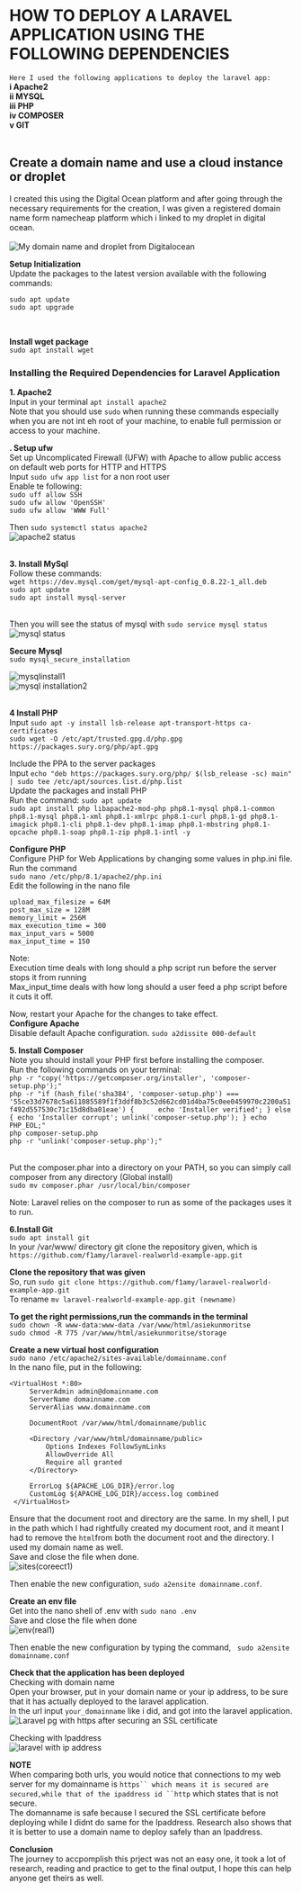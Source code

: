 
# HOW TO DEPLOY A LARAVEL APPLICATION USING THE FOLLOWING DEPENDENCIES  <br>
```Here I used the following applications to deploy the laravel app:``` <br>
**i   Apache2** <br>
**ii  MYSQL** <br>
**iii PHP** <br>
**iv  COMPOSER** <br>
**v   GIT** <br>
<br>

## Create a domain name and use a cloud instance or droplet <br>
I created this using the Digital Ocean platform and after going through the necessary requirements for the creation, I was given a registered domain name form namecheap platform which i linked to my droplet in digital ocean. <br><br>
![My domain name and droplet from Digitalocean](https://user-images.githubusercontent.com/108562214/197428690-95321bc1-de09-4819-b946-672df9905a98.PNG)
<br>

**Setup Initialization**<br>
Update the packages to the latest version available with the following commands:<br>
```
sudo apt update
sudo apt upgrade

```
<br>

**Install wget package**<br>
```sudo apt install wget```

### Installing the Required Dependencies for Laravel Application <br>
**1. Apache2** <br>
Input in your terminal ```apt install apache2``` <br>
Note that you should use ```sudo``` when running these commands especially when you are not int eh root of your machine, to enable full permission or access to your machine. <br>

**. Setup ufw** <br>
Set up Uncomplicated Firewall (UFW) with Apache to allow public access on default web ports for HTTP and HTTPS<br>
Input ```sudo ufw app list``` for a non root user <br>
Enable te following:<br>
```sudo uff allow SSH``` <br>
```sudo ufw allow 'OpenSSH'``` <br>
```sudo ufw allow 'WWW Full'``` <br>

Then ```sudo systemctl status apache2``` <br>
![apache2 status](https://user-images.githubusercontent.com/108562214/197430072-89ec9f72-0a85-494b-a650-38c93103c6e8.PNG) <br><br>

**3. Install MySql** <br>
Follow these commands: <br>
```wget https://dev.mysql.com/get/mysql-apt-config_0.8.22-1_all.deb``` <br>
```sudo apt update``` <br>
```sudo apt install mysql-server``` <br><br>

Then you will see the status of mysql with ```sudo service mysql status```<br>
![mysql status](https://user-images.githubusercontent.com/108562214/197430382-7bb227ba-d960-49e3-b384-0423d5a7aedb.PNG)

**Secure Mysql** <br>
```sudo mysql_secure_installation``` <br>

![mysqlinstall1](https://user-images.githubusercontent.com/108562214/197870127-72f151ad-6907-4557-a8ba-936877abe370.PNG)<br>
![mysql installation2](https://user-images.githubusercontent.com/108562214/197869571-88f13707-963f-4f12-a979-5ac65a93ce84.PNG)<br> <br>



**4 Install PHP** <br>
Input ```sudo apt -y install lsb-release apt-transport-https ca-certificates``` <br>
```sudo wget -O /etc/apt/trusted.gpg.d/php.gpg https://packages.sury.org/php/apt.gpg``` <br>
 
Include the PPA to the server packages <br>
Input ```echo "deb https://packages.sury.org/php/ $(lsb_release -sc) main" | sudo tee /etc/apt/sources.list.d/php.list```<br>
Update the packages and install PHP  <br>
Run the command:
```sudo apt update``` <br>
```sudo apt install php libapache2-mod-php php8.1-mysql php8.1-common php8.1-mysql php8.1-xml php8.1-xmlrpc php8.1-curl php8.1-gd php8.1-imagick php8.1-cli php8.1-dev php8.1-imap php8.1-mbstring php8.1-opcache php8.1-soap php8.1-zip php8.1-intl -y``` <br>

**Configure PHP** <br>
Configure PHP for Web Applications by changing some values in php.ini file. <br>
Run the command<br>
```sudo nano /etc/php/8.1/apache2/php.ini``` <br>
Edit the following in the nano file<br>

```
upload_max_filesize = 64M 
post_max_size = 128M 
memory_limit = 256M 
max_execution_time = 300 
max_input_vars = 5000 
max_input_time = 150

```
Note:<br>
Execution time deals with long should a php script run before the server stops it from running <br>
Max_input_time deals with how long should a user feed a php script before it cuts it off. <br>

Now, restart your Apache for the changes to take effect.<br>
**Configure Apache** <br>
Disable default Apache configuration.
```sudo a2dissite 000-default``` <br>

**5. Install Composer** <br>
Note you should install your PHP first before installing the composer.<br>
Run the following commands on your terminal:<br>
```php -r "copy('https://getcomposer.org/installer', 'composer-setup.php');"``` <br>
```php -r "if (hash_file('sha384', 'composer-setup.php') === '55ce33d7678c5a611085589f1f3ddf8b3c52d662cd01d4ba75c0ee0459970c2200a51f492d557530c71c15d8dba01eae') {      echo 'Installer verified'; } else { echo 'Installer corrupt'; unlink('composer-setup.php'); } echo PHP_EOL;"``` <br>
```php composer-setup.php``` <br>
```php -r "unlink('composer-setup.php');"``` <br><br>

Put the composer.phar into a directory on your PATH, so you can simply call composer from any directory (Global install)<br>
```sudo mv composer.phar /usr/local/bin/composer```<br>

Note: Laravel relies on the composer to run as some of the packages uses it to run.<br>

**6.Install Git** <br>
```sudo apt install git ```<br>
In your /var/www/ directory git clone the repository given, which is ```https://github.com/f1amy/laravel-realworld-example-app.git``` <br>

**Clone the repository that was given** <br>
So, run ```sudo git clone https://github.com/f1amy/laravel-realworld-example-app.git``` <br>
To rename ```mv laravel-realworld-example-app.git (newname)``` <br>

**To get the right permissions,run the commands in the terminal** <br>
```sudo chown -R www-data:www-data /var/www/html/asiekunmoritse``` <br>
```sudo chmod -R 775 /var/www/html/asiekunmoritse/storage``` <br>

**Create a new virtual host configuration** <br>
```sudo nano /etc/apache2/sites-available/domainname.conf``` <br>
In the nano file, put in the following: <br>
```
<VirtualHost *:80>
     ServerAdmin admin@domainname.com
     ServerName domainname.com
     ServerAlias www.domainname.com

     DocumentRoot /var/www/html/domainname/public

     <Directory /var/www/html/domainname/public>
         Options Indexes FollowSymLinks
         AllowOverride All
         Require all granted
     </Directory>

     ErrorLog ${APACHE_LOG_DIR}/error.log 
     CustomLog ${APACHE_LOG_DIR}/access.log combined 
 </VirtualHost>

```
Ensure that the document root and directory are the same. In my shell, I put in the path which I had rightfully created my document 
root, and it meant I had to remove the ```html```from both the document root and the directory. I used my domain name as well.<br>
Save and close the file when done.<br>
![sites(coreect1)](https://user-images.githubusercontent.com/108562214/197877886-4141da15-43ae-4498-ab1b-7ad4451be28e.PNG) <br>

Then enable the new configuration, ```sudo a2ensite domainname.conf```. <br>

**Create an env file**<br>
Get into the nano shell of .env with ```sudo nano .env``` <br>
Save and close the file when done<br>
![env(real1)](https://user-images.githubusercontent.com/108562214/197868982-99e7bcda-b670-469a-9202-27cd34de620a.PNG)<br>

Then enable the new configuration by typing the command, ``` sudo a2ensite domainname.conf``` <br>

**Check that the application has been deployed**<br>
Checking with domain name<br>
Open your browser, put in your domain name or your ip address, to be sure that it has actually deployed to the laravel application.<br>
In the url input ```your_domainname``` like i did, and got into the laravel application.<br>
![Laravel pg with https after securing an SSL certificate](https://user-images.githubusercontent.com/108562214/197883757-3efcab96-57da-4679-b4f1-1e96555c80d4.PNG)<br>

Checking with Ipaddress<br>
![laravel with ip address](https://user-images.githubusercontent.com/108562214/197883973-f39dc78c-4ee0-43aa-88db-cf16504db2c6.PNG)<br>

**NOTE** <br>
When comparing both urls, you would notice that connections to my web server for my domainname is ```https`` which means it is secured are secured,while that of the ipaddress id ``http``` which states that is not secure.<br>
The domanname is safe because I secured the SSL certificate before deploying while I didnt do same for the Ipaddress. Research also shows that it is better to use a domain name to deploy safely than an Ipaddress. <br>

**Conclusion** <br>
The journey to accpomplish this prject was not an easy one, it took a lot of research, reading and practice to get to the final output, I hope this can help anyone get theirs as well. <br>












